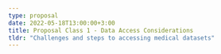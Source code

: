 ```yaml
---
type: proposal
date: 2022-05-18T13:00:00+3:00
title: Proposal Class 1 - Data Access Considerations
tldr: "Challenges and steps to accessing medical datasets"
---
```

